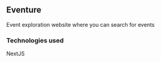 ## Eventure
<p>Event exploration website where you can search for events </p>
<h3>Technologies used</h3>
<p>NextJS</p>
